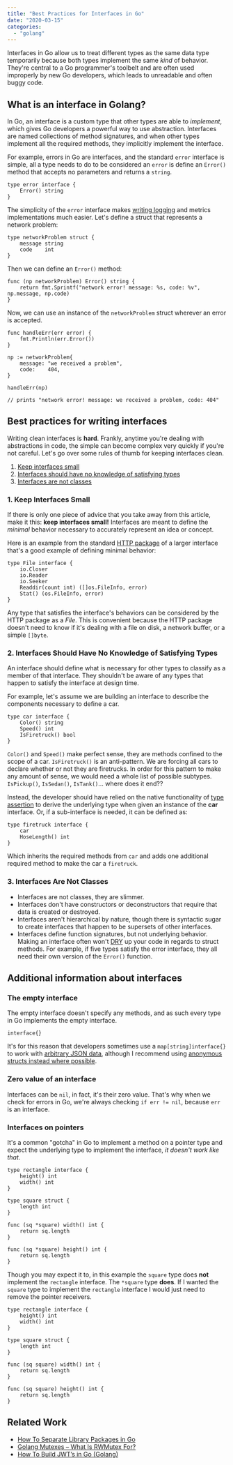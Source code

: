 ```yaml
---
title: "Best Practices for Interfaces in Go"
date: "2020-03-15"
categories: 
  - "golang"
---
```


Interfaces in Go allow us to treat different types as the same data type temporarily because both types implement the same _kind_ of behavior. They're central to a Go programmer's toolbelt and are often used improperly by new Go developers, which leads to unreadable and often buggy code.

## What is an interface in Golang?

In Go, an interface is a custom type that other types are able to _implement_, which gives Go developers a powerful way to use abstraction. Interfaces are named collections of method signatures, and when other types implement all the required methods, they implicitly implement the interface.

For example, errors in Go are interfaces, and the standard `error` interface is simple, all a type needs to do to be considered an `error` is define an `Error()` method that accepts no parameters and returns a `string`.

```
type error interface {
    Error() string
}
```

The simplicity of the `error` interface makes [writing logging](https://qvault.io/2020/01/07/logging-for-gophers-idiomatic-log-strategies-in-go-golang/) and metrics implementations much easier. Let's define a struct that represents a network problem:

```
type networkProblem struct {
	message string
	code    int
}
```

Then we can define an `Error()` method:

```
func (np networkProblem) Error() string {
	return fmt.Sprintf("network error! message: %s, code: %v", np.message, np.code)
}
```

Now, we can use an instance of the `networkProblem` struct wherever an error is accepted.

```
func handleErr(err error) {
	fmt.Println(err.Error())
}

np := networkProblem{
	message: "we received a problem",
	code:    404,
}

handleErr(np)

// prints "network error! message: we received a problem, code: 404"
```

## Best practices for writing interfaces

Writing clean interfaces is **hard**. Frankly, anytime you're dealing with abstractions in code, the simple can become complex very quickly if you're not careful. Let's go over some rules of thumb for keeping interfaces clean.

1. [Keep interfaces small](#small)
2. [Interfaces should have no knowledge of satisfying types](#no-knowledge)
3. [Interfaces are not classes](#not-classes)

### 1\. Keep Interfaces Small

If there is only one piece of advice that you take away from this article, make it this: **keep interfaces small!** Interfaces are meant to define the _minimal_ behavior necessary to accurately represent an idea or concept.

Here is an example from the standard [HTTP package](https://golang.org/pkg/net/http/#pkg-overview) of a larger interface that's a good example of defining minimal behavior:

```
type File interface {
    io.Closer
    io.Reader
    io.Seeker
    Readdir(count int) ([]os.FileInfo, error)
    Stat() (os.FileInfo, error)
}
```

Any type that satisfies the interface's behaviors can be considered by the HTTP package as a _File_. This is convenient because the HTTP package doesn't need to know if it's dealing with a file on disk, a network buffer, or a simple `[]byte`.

### 2\. Interfaces Should Have No Knowledge of Satisfying Types

An interface should define what is necessary for other types to classify as a member of that interface. They shouldn't be aware of any types that happen to satisfy the interface at design time.

For example, let's assume we are building an interface to describe the components necessary to define a car.

```
type car interface {
	Color() string
	Speed() int
	IsFiretruck() bool
}
```

`Color()` and `Speed()` make perfect sense, they are methods confined to the scope of a car. `IsFiretruck()` is an anti-pattern. We are forcing all cars to declare whether or not they are firetrucks. In order for this pattern to make any amount of sense, we would need a whole list of possible subtypes. `IsPickup()`, `IsSedan()`, `IsTank()`... where does it end??

Instead, the developer should have relied on the native functionality of [type assertion](https://yourbasic.org/golang/type-assertion-switch/) to derive the underlying type when given an instance of the **car** interface. Or, if a sub-interface is needed, it can be defined as:

```
type firetruck interface {
	car
	HoseLength() int
}
```

Which inherits the required methods from `car` and adds one additional required method to make the car a `firetruck`.

### 3\. Interfaces Are Not Classes

- Interfaces are not classes, they are slimmer.
- Interfaces don't have constructors or deconstructors that require that data is created or destroyed.
- Interfaces aren't hierarchical by nature, though there is syntactic sugar to create interfaces that happen to be supersets of other interfaces.
- Interfaces define function signatures, but not underlying behavior. Making an interface often won't [DRY](https://en.wikipedia.org/wiki/Don%27t_repeat_yourself) up your code in regards to struct methods. For example, if five types satisfy the error interface, they all need their own version of the `Error()` function.

## Additional information about interfaces

### The empty interface

The empty interface doesn't specify any methods, and as such every type in Go implements the empty interface.

```
interface{}
```

It's for this reason that developers sometimes use a `map[string]interface{}` to work with [arbitrary JSON data](https://qvault.io/golang/json-golang/), although I recommend using [anonymous structs instead where possible](https://qvault.io/golang/what-are-golangs-anonymous-structs/).

### Zero value of an interface

Interfaces can be `nil`, in fact, it's their zero value. That's why when we check for errors in Go, we're always checking `if err != nil`, because `err` is an interface.

### Interfaces on pointers

It's a common "gotcha" in Go to implement a method on a pointer type and expect the underlying type to implement the interface, _it doesn't work like that_.

```
type rectangle interface {
    height() int
    width() int
}

type square struct {
    length int
}

func (sq *square) width() int {
    return sq.length
}

func (sq *square) height() int {
    return sq.length
}
```

Though you may expect it to, in this example the `square` type does **not** implement the `rectangle` interface. The `*square` type **does**. If I wanted the `square` type to implement the `rectangle` interface I would just need to remove the pointer receivers.

```
type rectangle interface {
    height() int
    width() int
}

type square struct {
    length int
}

func (sq square) width() int {
    return sq.length
}

func (sq square) height() int {
    return sq.length
}
```

## Related Work

- [How To Separate Library Packages in Go](https://qvault.io/2020/03/29/how-to-separate-library-packages-in-go/)
- [Golang Mutexes – What Is RWMutex For?](https://qvault.io/2020/03/19/golang-mutexes-what-is-rwmutex-for/)
- [How To Build JWT’s in Go (Golang)](https://qvault.io/2020/02/20/how-to-build-jwts-in-go-golang/)
